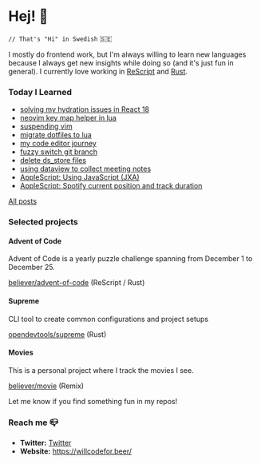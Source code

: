 # Hej! :wave:

`// That's "Hi" in Swedish` 🇸🇪

I mostly do frontend work, but I'm always willing to learn new languages because I always get new insights while doing so (and it's just fun in general). I currently love working in [ReScript](https://rescript-lang.org/) and [Rust](https://www.rust-lang.org/).

### Today I Learned

<!--START_SECTION:feed-->
* [solving my hydration issues in React 18](https:&#x2F;&#x2F;willcodefor.beer&#x2F;posts&#x2F;rhyd)
* [neovim key map helper in lua](https:&#x2F;&#x2F;willcodefor.beer&#x2F;posts&#x2F;luamap)
* [suspending vim ](https:&#x2F;&#x2F;willcodefor.beer&#x2F;posts&#x2F;susvim)
* [migrate dotfiles to lua](https:&#x2F;&#x2F;willcodefor.beer&#x2F;posts&#x2F;dotlua)
* [my code editor journey](https:&#x2F;&#x2F;willcodefor.beer&#x2F;posts&#x2F;editors)
* [fuzzy switch git branch](https:&#x2F;&#x2F;willcodefor.beer&#x2F;posts&#x2F;gitfs)
* [delete ds_store files](https:&#x2F;&#x2F;willcodefor.beer&#x2F;posts&#x2F;dsstore)
* [using dataview to collect meeting notes](https:&#x2F;&#x2F;willcodefor.beer&#x2F;posts&#x2F;dataviewnotes)
* [AppleScript: Using JavaScript (JXA)](https:&#x2F;&#x2F;willcodefor.beer&#x2F;posts&#x2F;asjxa)
* [AppleScript: Spotify current position and track duration](https:&#x2F;&#x2F;willcodefor.beer&#x2F;posts&#x2F;asdur)
<!--END_SECTION:feed-->

[All posts](https://willcodefor.beer/posts)

### Selected projects

#### Advent of Code

Advent of Code is a yearly puzzle challenge spanning from December 1 to December 25.

[believer/advent-of-code](https://github.com/believer/advent-of-code) (ReScript / Rust)

#### Supreme

CLI tool to create common configurations and project setups

[opendevtools/supreme](https://github.com/opendevtools/supreme) (Rust)

#### Movies

This is a personal project where I track the movies I see.

[believer/movie](https://github.com/believer/movie) (Remix)

Let me know if you find something fun in my repos!

### Reach me 📪 

- **Twitter:** [Twitter](https://twitter.com/rnattochdag)
- **Website:** https://willcodefor.beer/
